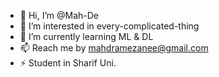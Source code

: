 - 👋 Hi, I’m @Mah-De
- 👀 I’m interested in every-complicated-thing
- 🌱 I’m currently learning ML & DL
- 📫 Reach me by mahdramezanee@gmail.com
- ⚡ Student in Sharif Uni.

<!---
Mah-De/Mah-De is a ✨ special ✨ repository because its `README.md` (this file) appears on your GitHub profile.
You can click the Preview link to take a look at your changes.
--->
